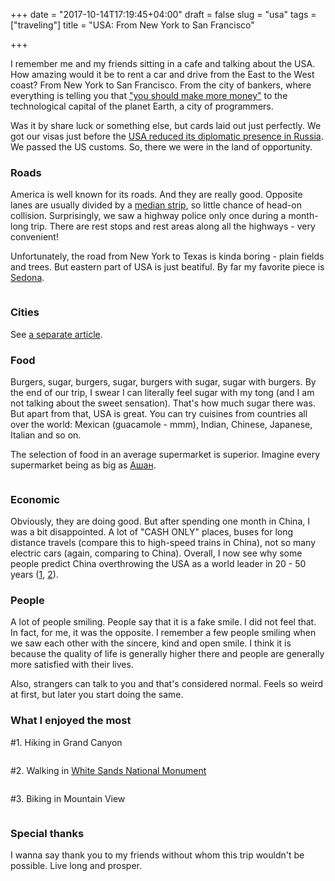 +++
date = "2017-10-14T17:19:45+04:00"
draft = false
slug = "usa"
tags = ["traveling"]
title = "USA: From New York to San Francisco"

+++

I remember me and my friends sitting in a cafe and talking about the USA. How
amazing would it be to rent a car and drive from the East to the West coast?
From New York to San Francisco. From the city of bankers, where everything is
telling you that ["you should make more
money"](http://www.paulgraham.com/cities.html) to the technological capital of
the planet Earth, a city of programmers.

Was it by share luck or something else, but cards laid out just perfectly. We
got our visas just before the [USA reduced its diplomatic presence in
Russia][1]. We passed the US customs. So, there we were in the land of
opportunity.

### Roads

America is well known for its roads. And they are really good. Opposite lanes
are usually divided by a [median
strip](https://en.wikipedia.org/wiki/Median_strip), so little chance of head-on
collision. Surprisingly, we saw a highway police only once during a month-long
trip. There are rest stops and rest areas along all the highways - very
convenient!

Unfortunately, the road from New York to Texas is kinda boring - plain fields
and trees. But eastern part of USA is just beatiful. By far my favorite piece
is [Sedona](https://en.wikipedia.org/wiki/Sedona,_Arizona).

<img class="img-rounded" src="/images/posts/2017-10-14-usa/sedona-1.jpg" alt="" title=""/>

### Cities

See [a separate article](/2017/09/usa-cities).

### Food

Burgers, sugar, burgers, sugar, burgers with sugar, sugar with burgers. By the
end of our trip, I swear I can literally feel sugar with my tong (and I am not talking
about the sweet sensation). That's how much sugar there was. But apart from
that, USA is great. You can try cuisines from countries all over the world:
Mexican (guacamole - mmm), Indian, Chinese, Japanese, Italian and so on.

The selection of food in an average supermarket is superior. Imagine every
supermarket being as big as [Ашан](https://www.auchan.ru/en/auchan_russia).

<img class="img-rounded" src="/images/posts/2017-10-14-usa/kefir.jpg" alt="" title=""/>

### Economic

Obviously, they are doing good. But after spending one month in China, I was a
bit disappointed. A lot of "CASH ONLY" places, buses for long distance travels
(compare this to high-speed trains in China), not so many electric cars (again,
comparing to China). Overall, I now see why some people predict China
overthrowing the USA as a world leader in 20 - 50 years
([1](https://www.bloomberg.com/graphics/2016-us-vs-china-economy/),
[2](https://www.amazon.com/Prisoners-Geography-Explain-Everything-About/dp/1501121472)).

### People

A lot of people smiling. People say that it is a fake smile. I did not feel
that. In fact, for me, it was the opposite. I remember a few people smiling
when we saw each other with the sincere, kind and open smile. I think it is
because the quality of life is generally higher there and people are generally
more satisfied with their lives.

Also, strangers can talk to you and that's considered normal. Feels so weird at
first, but later you start doing the same.

### What I enjoyed the most

\#1. Hiking in Grand Canyon

<img class="img-rounded" src="/images/posts/2017-10-14-usa/grand-canyon-1.jpg" alt="" title=""/>

\#2. Walking in [White Sands National Monument](https://en.wikipedia.org/wiki/White_Sands_National_Monument)

<img class="img-rounded" src="/images/posts/2017-10-14-usa/whitesands-1.jpg" alt="" title=""/>

\#3. Biking in Mountain View

<img class="img-rounded" src="/images/posts/2017-10-14-usa/mountain-view-1.jpg" alt="" title=""/>

### Special thanks

I wanna say thank you to my friends without whom this trip wouldn't be
possible. Live long and prosper.

[1]: https://www.theguardian.com/world/2017/jul/28/russia-cuts-us-diplomatic-presence-retaliation-sanctions
